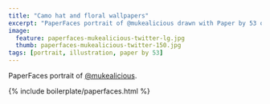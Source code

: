 ```yaml
---
title: "Camo hat and floral wallpapers"
excerpt: "PaperFaces portrait of @mukealicious drawn with Paper by 53 on an iPad."
image: 
  feature: paperfaces-mukealicious-twitter-lg.jpg
  thumb: paperfaces-mukealicious-twitter-150.jpg
tags: [portrait, illustration, paper by 53]
---
```


PaperFaces portrait of [@mukealicious](http://twitter.com/mukealicious).

{% include boilerplate/paperfaces.html %}
